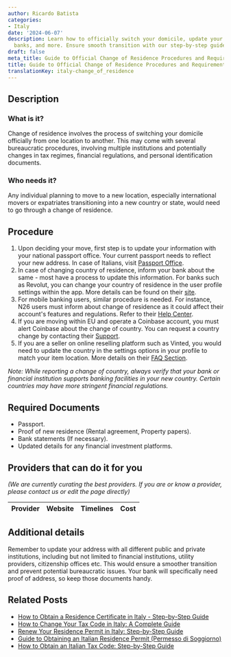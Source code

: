 ```yaml
---
author: Ricardo Batista
categories:
- Italy
date: '2024-06-07'
description: Learn how to officially switch your domicile, update your passport, notify
  banks, and more. Ensure smooth transition with our step-by-step guide.
draft: false
meta_title: Guide to Official Change of Residence Procedures and Requirements
title: Guide to Official Change of Residence Procedures and Requirements
translationKey: italy-change_of_residence
---
```


## Description
### What is it?
Change of residence involves the process of switching your domicile officially from one location to another. This may come with several bureaucratic procedures, involving multiple institutions and potentially changes in tax regimes, financial regulations, and personal identification documents.
### Who needs it?
Any individual planning to move to a new location, especially international movers or expatriates transitioning into a new country or state, would need to go through a change of residence.

## Procedure
1. Upon deciding your move, first step is to update your information with your national passport office. Your current passport needs to reflect your new address. In case of Italians, visit [Passport Office](https://poliziadistato.it/articolo/191/).
2. In case of changing country of residence, inform your bank about the same - most have a process to update this information. For banks such as Revolut, you can change your country of residence in the user profile settings within the app. More details can be found on their [site](https://www.revolut.com/help).
3. For mobile banking users, similar procedure is needed. For instance, N26 users must inform about change of residence as it could affect their account's features and regulations. Refer to their [Help Center](https://support.n26.com/en-eu/account-and-personal-details/personal-information/update-my-personal-information).
4. If you are moving within EU and operate a Coinbase account, you must alert Coinbase about the change of country. You can request a country change by contacting their [Support](https://help.coinbase.com/).
5. If you are a seller on online reselling platform such as Vinted, you would need to update the country in the settings options in your profile to match your item location. More details on their [FAQ Section](https://www.vinted.com/member/41333902-faq).

*Note: While reporting a change of country, always verify that your bank or financial institution supports banking facilities in your new country. Certain countries may have more stringent financial regulations.*

## Required Documents
- Passport.
- Proof of new residence (Rental agreement, Property papers).
- Bank statements (If necessary).
- Updated details for any financial investment platforms.

## Providers that can do it for you

_(We are currently curating the best providers. If you are or know a provider, please contact us or edit the page directly)_

| Provider        |     Website     |     Timelines    |       Cost      |
| :-------------: | :-------------: |  :-------------: | :-------------: |

## Additional details
Remember to update your address with all different public and private institutions, including but not limited to financial institutions, utility providers, citizenship offices etc. This would ensure a smoother transition and prevent potential bureaucratic issues. Your bank will specifically need proof of address, so keep those documents handy.


## Related Posts

- [How to Obtain a Residence Certificate in Italy - Step-by-Step Guide](https://tramitit.com/guides/italy/residence_certificate_request/)
- [How to Change Your Tax Code in Italy: A Complete Guide](https://tramitit.com/guides/italy/tax_code_change/)
- [Renew Your Residence Permit in Italy: Step-by-Step Guide](https://tramitit.com/guides/italy/residence_permit_renewal/)
- [Guide to Obtaining an Italian Residence Permit (Permesso di Soggiorno)](https://tramitit.com/guides/italy/residence_permit_application/)
- [How to Obtain an Italian Tax Code: Step-by-Step Guide](https://tramitit.com/guides/italy/tax_code_request/)